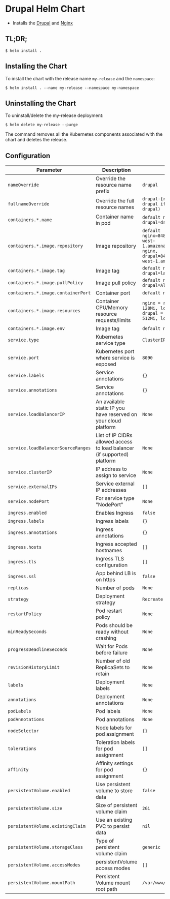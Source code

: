 # Drupal Helm Chart

* Installs the [Drupal](https://www.drupal.org/) and [Nginx](https://www.nginx.com/resources/wiki/)


## TL;DR;

```console
$ helm install .
```

## Installing the Chart

To install the chart with the release name `my-release` and the `namespace`:

```console
$ helm install . --name my-release --namespace my-namespace
```

## Uninstalling the Chart

To uninstall/delete the my-release deployment:

```console
$ helm delete my-release --purge
```

The command removes all the Kubernetes components associated with the chart and deletes the release.


## Configuration


| Parameter                  | Description                         | Default                                                 |
|----------------------------|-------------------------------------|---------------------------------------------------------|
| `nameOverride`             | Override the resource name prefix | `drupal` |
| `fullnameOverride`         | Override the full resource names  | `drupal-{release-name} (or drupal if release-name is drupal)`|
| `containers.*.name`        | Container name in pod | `default nginx=nginx, drupal=drupal` |
| `containers.*.image.repository`        | Image repository | `default nginx=848353684207.dkr.ecr.eu-west-1.amazonaws.com/ibc/drupal-nginx, drupal=848353684207.dkr.ecr.eu-west-1.amazonaws.com/ibc/drupal` |
| `containers.*.image.tag`   | Image tag | `default nginx=latest, drupal=latest` |
| `containers.*.image.pullPolicy`   | Image pull policy | `default nginx=Always, drupal=Always` |
| `containers.*.image.containerPort`   | Container port | `default nginx=80, drupal=9000` |
| `containers.*.image.resources`   | Container CPU/Memory resource requests/limits | `nginx = rCPU: 100m, rmem: 128Mi, lcpu: 160m, lmem:160Mi, drupal = rCPU: 500m, rmem: 512Mi, lcpu: 750m, lmem:576Mi ` |
| `containers.*.image.env`   | Image tag | `default nginx={}, drupal={}` |
| `service.type`             | Kubernetes service type | `ClusterIP` |
| `service.port`             | Kubernetes port where service is exposed| `8090` |
| `service.labels`           | Service annotations | `{}` |
| `service.annotations`      | Service annotations | `{}` |
| `service.loadBalancerIP`   | An available static IP you have reserved on your cloud platform | `None` |
| `service.loadBalancerSourceRanges` | List of IP CIDRs allowed access to load balancer (if supported) platform | `None` |
| `service.clusterIP`        | IP address to assign to service | `None` |
| `service.externalIPs`      | Service external IP addresses | `[]` |
| `service.nodePort`         | For service type "NodePort"         | `None` |
| `ingress.enabled`          | Enables Ingress | `false` |
| `ingress.labels`           | Ingress labels | `{}` |
| `ingress.annotations`      | Ingress annotations | `{}` |
| `ingress.hosts`            | Ingress accepted hostnames | `[]` |
| `ingress.tls`              | Ingress TLS configuration | `[]` |
| `ingress.ssl`              | App behind LB is on https | `false` |
| `replicas`                 | Number of pods | `None` |
| `strategy`                 | Deployment strategy | `Recreate` |
| `restartPolicy`            | Pod restart policy | `None` |
| `minReadySeconds`          | Pods should be ready without crashing | `None` |
| `progressDeadlineSeconds`  | Wait for Pods before failure | `None` |
| `revisionHistoryLimit`     | Number of old ReplicaSets to retain | `None` |
| `labels`                   | Deployment labels | `None` |
| `annotations`              | Deployment annotations | `None` |
| `podLabels`                | Pod labels | `None` |
| `podAnnotations`           | Pod annotations | `None` |
| `nodeSelector`             | Node labels for pod assignment | `{}` |
| `tolerations`              | Toleration labels for pod assignment | `[]` |
| `affinity`                 | Affinity settings for pod assignment | `{}` |
| `persistentVolume.enabled`      | Use persistent volume to store data | `false` |
| `persistentVolume.size`         | Size of persistent volume claim | `2Gi` |
| `persistentVolume.existingClaim`| Use an existing PVC to persist data | `nil` |
| `persistentVolume.storageClass` | Type of persistent volume claim | `generic` |
| `persistentVolume.accessModes`  | persistentVolume access modes | `[]` |
| `persistentVolume.mountPath`  | Persistent Volume mount root path | `/var/www/html/persistent_volume` |